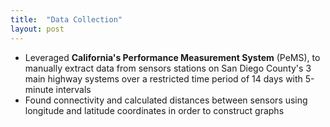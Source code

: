 ```yaml
---
title:  "Data Collection"
layout: post
---
```


- Leveraged **California's Performance Measurement System** (PeMS), to manually extract data from sensors stations on San Diego County's 3 main highway systems over a restricted time period of 14 days with 5-minute intervals
- Found connectivity and calculated distances between sensors using longitude and latitude coordinates in order to construct graphs

